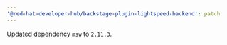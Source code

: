 ```yaml
---
'@red-hat-developer-hub/backstage-plugin-lightspeed-backend': patch
---
```


Updated dependency `msw` to `2.11.3`.
